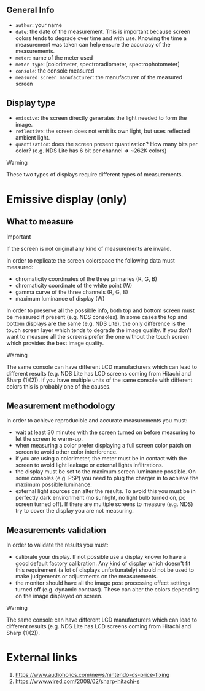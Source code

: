 ## General Info

- `author`: your name
- `date`: the date of the measurement. This is important because screen colors tends to degrade over time and with use. Knowing the time a measurement was taken can help ensure the accuracy of the measurements.
- `meter`: name of the meter used
- `meter type`: [colorimeter, spectroradiometer, spectrophotometer]
- `console`: the console measured
- `measured screen manufacturer`: the manufacturer of the measured screen

## Display type
- `emissive`: the screen directly generates the light needed to form the image.
- `reflective`: the screen does not emit its own light, but uses reflected ambient light.
- `quantization`: does the screen present quantization? How many bits per color? (e.g. NDS Lite has 6 bit per channel => ~262K colors)

> [!WARNING]
> These two types of displays require different types of measurements.

# Emissive display (only)

## What to measure

> [!IMPORTANT]
> If the screen is not original any kind of measurements are invalid.

In order to replicate the screen colorspace the following data must measured:
- chromaticity coordinates of the three primaries (R, G, B)
- chromaticity coordinate of the white point (W)
- gamma curve of the three channels (R, G, B)
- maximum luminance of display (W)

In order to preserve all the possible info, both top and bottom screen must be measured if present (e.g. NDS consoles). In some cases the top and bottom displays are the same (e.g. NDS Lite), the only difference is the touch screen layer which tends to degrade the image quality. If you don't want to measure all the screens prefer the one without the touch screen which provides the best image quality. 

> [!WARNING]
> The same console can have different LCD manufacturers which can lead to different results (e.g. NDS Lite has LCD screens coming from Hitachi and Sharp (1)(2)). If you have multiple units of the same console with different colors this is probably one of the causes.

## Measurement methodology

In order to achieve reproducible and accurate measurements you must:
- wait at least 30 minutes with the screen turned on before measuring to let the screen to warm-up.
- when measuring a color prefer displaying a full screen color patch on screen to avoid other color interference.
- if you are using a colorimeter, the meter must be in contact with the screen to avoid light leakage or external lights infiltrations.
- the display must be set to the maximum screen luminance possible. On some consoles (e.g. PSP) you need to plug the charger in to achieve the maximum possible luminance.
- external light sources can alter the results. To avoid this you must be in perfectly dark environment (no sunlight, no light bulb turned on, pc screen turned off). If there are multiple screens to measure (e.g. NDS) try to cover the display you are not measuring.

## Measurements validation

In order to validate the results you must:
- calibrate your display. If not possible use a display known to have a good default factory calibration. Any kind of display which doesn't fit this requirement (a lot of displays unfortunately) should not be used to make judgements or adjustments on the measurements.
- the monitor should have all the image post processing effect settings turned off (e.g. dynamic contrast). These can alter the colors depending on the image displayed on screen.

> [!WARNING]
> The same console can have different LCD manufacturers which can lead to different results (e.g. NDS Lite has LCD screens coming from Hitachi and Sharp (1)(2)).

# External links

1. https://www.audioholics.com/news/nintendo-ds-price-fixing
2. https://www.wired.com/2008/02/sharp-hitachi-s

  

